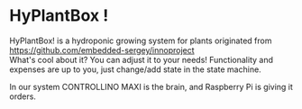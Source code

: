 # HyPlantBox !
HyPlantBox! is a hydroponic growing system for plants originated from https://github.com/embedded-sergey/innoproject
<br />What's cool about it? You can adjust it to your needs! Functionality and expenses are up to you, just change/add state in the state machine. 

In our system CONTROLLINO MAXI is the brain, and Raspberry Pi is giving it orders.
